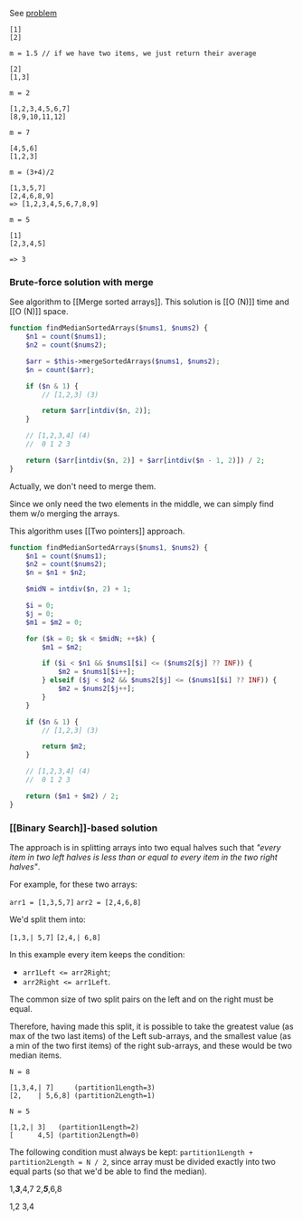 See [problem](https://leetcode.com/problems/median-of-two-sorted-arrays/description/)

```
[1]
[2]

m = 1.5 // if we have two items, we just return their average

[2]
[1,3]

m = 2

[1,2,3,4,5,6,7]
[8,9,10,11,12]

m = 7

[4,5,6]
[1,2,3]

m = (3+4)/2

[1,3,5,7]
[2,4,6,8,9]
=> [1,2,3,4,5,6,7,8,9]

m = 5

[1]
[2,3,4,5]

=> 3
```

### Brute-force solution with merge

See algorithm to [[Merge sorted arrays]]. 
This solution is [[O (N)]] time and [[O (N)]] space.

```php
function findMedianSortedArrays($nums1, $nums2) {
    $n1 = count($nums1);
    $n2 = count($nums2);

    $arr = $this->mergeSortedArrays($nums1, $nums2);
    $n = count($arr);

    if ($n & 1) {
        // [1,2,3] (3)

        return $arr[intdiv($n, 2)];
    }

    // [1,2,3,4] (4)
    //  0 1 2 3

    return ($arr[intdiv($n, 2)] + $arr[intdiv($n - 1, 2)]) / 2;
}
```

Actually, we don't need to merge them.

Since we only need the two elements in the middle, we can simply find them w/o merging the arrays. 

This algorithm uses [[Two pointers]] approach.

```php
function findMedianSortedArrays($nums1, $nums2) {
    $n1 = count($nums1);
    $n2 = count($nums2);
    $n = $n1 + $n2;

    $midN = intdiv($n, 2) + 1;

    $i = 0;
    $j = 0;
    $m1 = $m2 = 0;

    for ($k = 0; $k < $midN; ++$k) {
        $m1 = $m2;

        if ($i < $n1 && $nums1[$i] <= ($nums2[$j] ?? INF)) {
            $m2 = $nums1[$i++];
        } elseif ($j < $n2 && $nums2[$j] <= ($nums1[$i] ?? INF)) {
            $m2 = $nums2[$j++];
        }
    }

    if ($n & 1) {
        // [1,2,3] (3)

        return $m2;
    }

    // [1,2,3,4] (4)
    //  0 1 2 3

    return ($m1 + $m2) / 2;
}
```

### [[Binary Search]]-based solution

The approach is in splitting arrays into two equal halves such that *"every item in two left halves is less than or equal to every item in the two right halves"*.

For example, for these two arrays:

`arr1 = [1,3,5,7]`
`arr2 = [2,4,6,8]`

We'd split them into:

`[1,3,| 5,7]`
`[2,4,| 6,8]`

In this example every item keeps the condition:
- `arr1Left <= arr2Right`;
- `arr2Right <= arr1Left`.

The common size of two split pairs on the left and on the right must be equal.

Therefore, having made this split, it is possible to take the greatest value (as max of the two last items) of the Left sub-arrays, and the smallest value (as a min of the two first items) of the right sub-arrays, and these would be two median items.

```
N = 8

[1,3,4,| 7]     (partition1Length=3)
[2,    | 5,6,8] (partition2Length=1)
```

```
N = 5

[1,2,| 3]   (partition1Length=2)
[      4,5] (partition2Length=0)
```

The following condition must always be kept:
`partition1Length + partition2Length = N / 2`, since array must be divided exactly into two equal parts (so that we'd be able to find the median).


1,***3***,4,7
2,***5***,6,8

1,2
3,4

